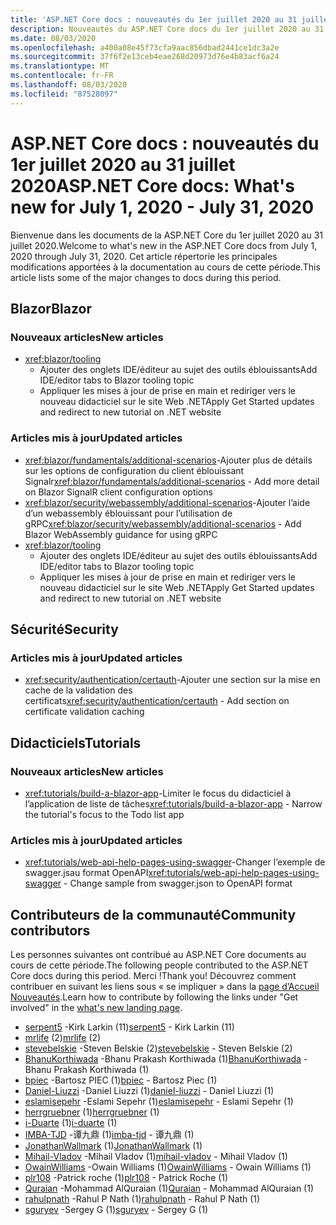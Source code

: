 ```yaml
---
title: 'ASP.NET Core docs : nouveautés du 1er juillet 2020 au 31 juillet 2020'
description: Nouveautés du ASP.NET Core docs du 1er juillet 2020 au 31 juillet 2020.
ms.date: 08/03/2020
ms.openlocfilehash: a400a08e45f73cfa9aac856dbad2441ce1dc3a2e
ms.sourcegitcommit: 37f6f2e13ceb4eae268d20973d76e4b83acf6a24
ms.translationtype: MT
ms.contentlocale: fr-FR
ms.lasthandoff: 08/03/2020
ms.locfileid: "87528097"
---
```

# <a name="aspnet-core-docs-whats-new-for-july-1-2020---july-31-2020"></a><span data-ttu-id="35a7c-103">ASP.NET Core docs : nouveautés du 1er juillet 2020 au 31 juillet 2020</span><span class="sxs-lookup"><span data-stu-id="35a7c-103">ASP.NET Core docs: What's new for July 1, 2020 - July 31, 2020</span></span>

<span data-ttu-id="35a7c-104">Bienvenue dans les documents de la ASP.NET Core du 1er juillet 2020 au 31 juillet 2020.</span><span class="sxs-lookup"><span data-stu-id="35a7c-104">Welcome to what's new in the ASP.NET Core docs from July 1, 2020 through July 31, 2020.</span></span> <span data-ttu-id="35a7c-105">Cet article répertorie les principales modifications apportées à la documentation au cours de cette période.</span><span class="sxs-lookup"><span data-stu-id="35a7c-105">This article lists some of the major changes to docs during this period.</span></span>

## <a name="blazor"></a><span data-ttu-id="35a7c-106">Blazor</span><span class="sxs-lookup"><span data-stu-id="35a7c-106">Blazor</span></span>

### <a name="new-articles"></a><span data-ttu-id="35a7c-107">Nouveaux articles</span><span class="sxs-lookup"><span data-stu-id="35a7c-107">New articles</span></span>

- <xref:blazor/tooling>
  - <span data-ttu-id="35a7c-108">Ajouter des onglets IDE/éditeur au sujet des outils éblouissants</span><span class="sxs-lookup"><span data-stu-id="35a7c-108">Add IDE/editor tabs to Blazor tooling topic</span></span>
  - <span data-ttu-id="35a7c-109">Appliquer les mises à jour de prise en main et rediriger vers le nouveau didacticiel sur le site Web .NET</span><span class="sxs-lookup"><span data-stu-id="35a7c-109">Apply Get Started updates and redirect to new tutorial on .NET website</span></span>

### <a name="updated-articles"></a><span data-ttu-id="35a7c-110">Articles mis à jour</span><span class="sxs-lookup"><span data-stu-id="35a7c-110">Updated articles</span></span>

- <span data-ttu-id="35a7c-111"><xref:blazor/fundamentals/additional-scenarios>-Ajouter plus de détails sur les options de configuration du client éblouissant Signalr</span><span class="sxs-lookup"><span data-stu-id="35a7c-111"><xref:blazor/fundamentals/additional-scenarios> - Add more detail on Blazor SignalR client configuration options</span></span>
- <span data-ttu-id="35a7c-112"><xref:blazor/security/webassembly/additional-scenarios>-Ajouter l’aide d’un webassembly éblouissant pour l’utilisation de gRPC</span><span class="sxs-lookup"><span data-stu-id="35a7c-112"><xref:blazor/security/webassembly/additional-scenarios> - Add Blazor WebAssembly guidance for using gRPC</span></span>
- <xref:blazor/tooling>
  - <span data-ttu-id="35a7c-113">Ajouter des onglets IDE/éditeur au sujet des outils éblouissants</span><span class="sxs-lookup"><span data-stu-id="35a7c-113">Add IDE/editor tabs to Blazor tooling topic</span></span>
  - <span data-ttu-id="35a7c-114">Appliquer les mises à jour de prise en main et rediriger vers le nouveau didacticiel sur le site Web .NET</span><span class="sxs-lookup"><span data-stu-id="35a7c-114">Apply Get Started updates and redirect to new tutorial on .NET website</span></span>

## <a name="security"></a><span data-ttu-id="35a7c-115">Sécurité</span><span class="sxs-lookup"><span data-stu-id="35a7c-115">Security</span></span>

### <a name="updated-articles"></a><span data-ttu-id="35a7c-116">Articles mis à jour</span><span class="sxs-lookup"><span data-stu-id="35a7c-116">Updated articles</span></span>

- <span data-ttu-id="35a7c-117"><xref:security/authentication/certauth>-Ajouter une section sur la mise en cache de la validation des certificats</span><span class="sxs-lookup"><span data-stu-id="35a7c-117"><xref:security/authentication/certauth> - Add section on certificate validation caching</span></span>

## <a name="tutorials"></a><span data-ttu-id="35a7c-118">Didacticiels</span><span class="sxs-lookup"><span data-stu-id="35a7c-118">Tutorials</span></span>

### <a name="new-articles"></a><span data-ttu-id="35a7c-119">Nouveaux articles</span><span class="sxs-lookup"><span data-stu-id="35a7c-119">New articles</span></span>

- <span data-ttu-id="35a7c-120"><xref:tutorials/build-a-blazor-app>-Limiter le focus du didacticiel à l’application de liste de tâches</span><span class="sxs-lookup"><span data-stu-id="35a7c-120"><xref:tutorials/build-a-blazor-app> - Narrow the tutorial's focus to the Todo list app</span></span>

### <a name="updated-articles"></a><span data-ttu-id="35a7c-121">Articles mis à jour</span><span class="sxs-lookup"><span data-stu-id="35a7c-121">Updated articles</span></span>

- <span data-ttu-id="35a7c-122"><xref:tutorials/web-api-help-pages-using-swagger>-Changer l’exemple de swagger.jsau format OpenAPI</span><span class="sxs-lookup"><span data-stu-id="35a7c-122"><xref:tutorials/web-api-help-pages-using-swagger> - Change sample from swagger.json to OpenAPI format</span></span>

## <a name="community-contributors"></a><span data-ttu-id="35a7c-123">Contributeurs de la communauté</span><span class="sxs-lookup"><span data-stu-id="35a7c-123">Community contributors</span></span>

<span data-ttu-id="35a7c-124">Les personnes suivantes ont contribué au ASP.NET Core documents au cours de cette période.</span><span class="sxs-lookup"><span data-stu-id="35a7c-124">The following people contributed to the ASP.NET Core docs during this period.</span></span> <span data-ttu-id="35a7c-125">Merci !</span><span class="sxs-lookup"><span data-stu-id="35a7c-125">Thank you!</span></span> <span data-ttu-id="35a7c-126">Découvrez comment contribuer en suivant les liens sous « se impliquer » dans la [page d’Accueil Nouveautés](index.yml).</span><span class="sxs-lookup"><span data-stu-id="35a7c-126">Learn how to contribute by following the links under "Get involved" in the [what's new landing page](index.yml).</span></span>

- <span data-ttu-id="35a7c-127">[serpent5](https://github.com/serpent5) -Kirk Larkin (11)</span><span class="sxs-lookup"><span data-stu-id="35a7c-127">[serpent5](https://github.com/serpent5) - Kirk Larkin (11)</span></span>
- <span data-ttu-id="35a7c-128">[mrlife](https://github.com/mrlife) (2)</span><span class="sxs-lookup"><span data-stu-id="35a7c-128">[mrlife](https://github.com/mrlife) (2)</span></span>
- <span data-ttu-id="35a7c-129">[stevebelskie](https://github.com/stevebelskie) -Steven Belskie (2)</span><span class="sxs-lookup"><span data-stu-id="35a7c-129">[stevebelskie](https://github.com/stevebelskie) - Steven Belskie (2)</span></span>
- <span data-ttu-id="35a7c-130">[BhanuKorthiwada](https://github.com/BhanuKorthiwada) -Bhanu Prakash Korthiwada (1)</span><span class="sxs-lookup"><span data-stu-id="35a7c-130">[BhanuKorthiwada](https://github.com/BhanuKorthiwada) - Bhanu Prakash Korthiwada (1)</span></span>
- <span data-ttu-id="35a7c-131">[bpiec](https://github.com/bpiec) -Bartosz PIEC (1)</span><span class="sxs-lookup"><span data-stu-id="35a7c-131">[bpiec](https://github.com/bpiec) - Bartosz Piec (1)</span></span>
- <span data-ttu-id="35a7c-132">[Daniel-Liuzzi](https://github.com/daniel-liuzzi) -Daniel Liuzzi (1)</span><span class="sxs-lookup"><span data-stu-id="35a7c-132">[daniel-liuzzi](https://github.com/daniel-liuzzi) - Daniel Liuzzi (1)</span></span>
- <span data-ttu-id="35a7c-133">[eslamisepehr](https://github.com/eslamisepehr) -Eslami Sepehr (1)</span><span class="sxs-lookup"><span data-stu-id="35a7c-133">[eslamisepehr](https://github.com/eslamisepehr) - Eslami Sepehr (1)</span></span>
- <span data-ttu-id="35a7c-134">[herrgruebner](https://github.com/herrgruebner) (1)</span><span class="sxs-lookup"><span data-stu-id="35a7c-134">[herrgruebner](https://github.com/herrgruebner) (1)</span></span>
- <span data-ttu-id="35a7c-135">[i-Duarte](https://github.com/i-duarte) (1)</span><span class="sxs-lookup"><span data-stu-id="35a7c-135">[i-duarte](https://github.com/i-duarte) (1)</span></span>
- <span data-ttu-id="35a7c-136">[IMBA-TJD](https://github.com/imba-tjd) -谭九鼎 (1)</span><span class="sxs-lookup"><span data-stu-id="35a7c-136">[imba-tjd](https://github.com/imba-tjd) - 谭九鼎 (1)</span></span>
- <span data-ttu-id="35a7c-137">[JonathanWallmark](https://github.com/JonathanWallmark) (1)</span><span class="sxs-lookup"><span data-stu-id="35a7c-137">[JonathanWallmark](https://github.com/JonathanWallmark) (1)</span></span>
- <span data-ttu-id="35a7c-138">[Mihail-Vladov](https://github.com/mihail-vladov) -Mihail Vladov (1)</span><span class="sxs-lookup"><span data-stu-id="35a7c-138">[mihail-vladov](https://github.com/mihail-vladov) - Mihail Vladov (1)</span></span>
- <span data-ttu-id="35a7c-139">[OwainWilliams](https://github.com/OwainWilliams) -Owain Williams (1)</span><span class="sxs-lookup"><span data-stu-id="35a7c-139">[OwainWilliams](https://github.com/OwainWilliams) - Owain Williams (1)</span></span>
- <span data-ttu-id="35a7c-140">[plr108](https://github.com/plr108) -Patrick roche (1)</span><span class="sxs-lookup"><span data-stu-id="35a7c-140">[plr108](https://github.com/plr108) - Patrick Roche (1)</span></span>
- <span data-ttu-id="35a7c-141">[Quraian](https://github.com/Quraian) -Mohammad AlQuraian (1)</span><span class="sxs-lookup"><span data-stu-id="35a7c-141">[Quraian](https://github.com/Quraian) - Mohammad AlQuraian (1)</span></span>
- <span data-ttu-id="35a7c-142">[rahulpnath](https://github.com/rahulpnath) -Rahul P Nath (1)</span><span class="sxs-lookup"><span data-stu-id="35a7c-142">[rahulpnath](https://github.com/rahulpnath) - Rahul P Nath (1)</span></span>
- <span data-ttu-id="35a7c-143">[sguryev](https://github.com/sguryev) -Sergey G (1)</span><span class="sxs-lookup"><span data-stu-id="35a7c-143">[sguryev](https://github.com/sguryev) - Sergey G (1)</span></span>
